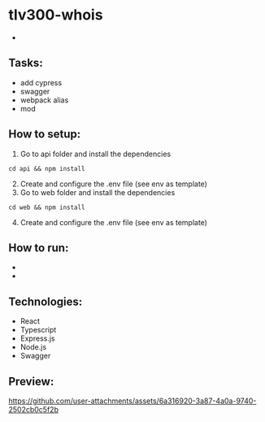 # tlv300-whois
- 

## Tasks:
- add cypress
- swagger
- webpack alias
- mod

## How to setup:
1. Go to api folder and install the dependencies
```
cd api && npm install
```
2. Create and configure the .env file (see env as template)
3. Go to web folder and install the dependencies
```
cd web && npm install
```
4. Create and configure the .env file (see env as template)

## How to run:
- 
- 

## Technologies:
- React
- Typescript
- Express.js
- Node.js
- Swagger

## Preview:
https://github.com/user-attachments/assets/6a316920-3a87-4a0a-9740-2502cb0c5f2b

